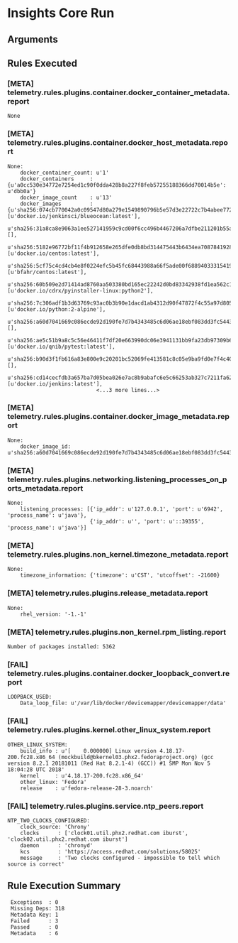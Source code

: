 # Insights Core Run

## Arguments


## Rules Executed
### [META] telemetry.rules.plugins.container.docker_container_metadata.report
```
None

```

### [META] telemetry.rules.plugins.container.docker_host_metadata.report
```
None:
    docker_container_count: u'1'
    docker_containers     : {u'a0cc530e34772e7254ed1c90f0dda428b8a227f8feb57255188366dd70014b5e': u'dbb0a'}
    docker_image_count    : u'13'
    docker_images         : {u'sha256:074cb770042a0c09547d80a279e1549890796b5e57d3e22722c7b4abee772d8d': [u'docker.io/jenkinsci/blueocean:latest'],
                             u'sha256:31a8ca8e9063a1ee527141959c9cd00f6cc496b4467206a7dfbe211201b55a4a': [],
                             u'sha256:5182e96772bf11f4b912658e265dfe0db8bd314475443b6434ea708784192892': [u'docker.io/centos:latest'],
                             u'sha256:5cf75c4cd4cb4e8f0224efc5b45fc68443988a66f5ade00f688940333154190e': [u'bfahr/centos:latest'],
                             u'sha256:60b509e2d71414ad8760aa503380bd165ec22242d0bd83342938fd1ea562c116': [u'docker.io/cdrx/pyinstaller-linux:python2'],
                             u'sha256:7c306adf1b3d63769c93ac0b3b90e1dacd1ab4312d90f47872f4c55a97d8056c': [u'docker.io/python:2-alpine'],
                             u'sha256:a60d7041669c086ecde92d190fe7d7b4343485c6d06ae18ebf083dd3fc5443b1': [],
                             u'sha256:ae5c51b9a8c5c56e46411f7df20e663990dc06e3941131bb9fa23db97309b6f3': [u'docker.io/qnib/pytest:latest'],
                             u'sha256:b90d3f1fb616a83e800e9c20201bc52069fe413581c8c05e9ba9fd0e7f4c405e': [],
                             u'sha256:cd14cecfdb3a657ba7d05bea026e7ac8b9abafc6e5c66253ab327c7211fa6281': [u'docker.io/jenkins:latest'],
                            <...3 more lines...>

```

### [META] telemetry.rules.plugins.container.docker_image_metadata.report
```
None:
    docker_image_id: u'sha256:a60d7041669c086ecde92d190fe7d7b4343485c6d06ae18ebf083dd3fc5443b1'

```

### [META] telemetry.rules.plugins.networking.listening_processes_on_ports_metadata.report
```
None:
    listening_processes: [{'ip_addr': u'127.0.0.1', 'port': u'6942', 'process_name': u'java'},
                          {'ip_addr': u'', 'port': u'::39355', 'process_name': u'java'}]

```

### [META] telemetry.rules.plugins.non_kernel.timezone_metadata.report
```
None:
    timezone_information: {'timezone': u'CST', 'utcoffset': -21600}

```

### [META] telemetry.rules.plugins.release_metadata.report
```
None:
    rhel_version: '-1.-1'

```

### [META] telemetry.rules.plugins.non_kernel.rpm_listing.report
```
Number of packages installed: 5362
```

### [FAIL] telemetry.rules.plugins.container.docker_loopback_convert.report
```
LOOPBACK_USED:
    Data_loop_file: u'/var/lib/docker/devicemapper/devicemapper/data'

```

### [FAIL] telemetry.rules.plugins.kernel.other_linux_system.report
```
OTHER_LINUX_SYSTEM:
    build_info : u'[    0.000000] Linux version 4.18.17-200.fc28.x86_64 (mockbuild@bkernel03.phx2.fedoraproject.org) (gcc version 8.2.1 20181011 (Red Hat 8.2.1-4) (GCC)) #1 SMP Mon Nov 5 18:04:28 UTC 2018'
    kernel     : u'4.18.17-200.fc28.x86_64'
    other_linux: 'Fedora'
    release    : u'fedora-release-28-3.noarch'

```

### [FAIL] telemetry.rules.plugins.service.ntp_peers.report
```
NTP_TWO_CLOCKS_CONFIGURED:
    clock_source: 'Chrony'
    clocks      : ['clock01.util.phx2.redhat.com iburst', 'clock02.util.phx2.redhat.com iburst']
    daemon      : 'chronyd'
    kcs         : 'https://access.redhat.com/solutions/58025'
    message     : 'Two clocks configured - impossible to tell which source is correct'

```


## Rule Execution Summary
```
 Exceptions  : 0
 Missing Deps: 318
 Metadata Key: 1
 Failed      : 3
 Passed      : 0
 Metadata    : 6
```
